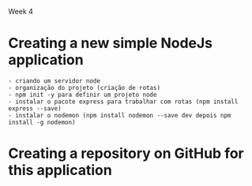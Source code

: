 Week 4

# Creating a new simple NodeJs application
    - criando um servidor node
    - organização do projeto (criação de rotas)
    - npm init -y para definir um projeto node
    - instalar o pacote express para trabalhar com rotas (npm install express --save)
    - instalar o nodemon (npm install nodemon --save dev depois npm install -g nodemon)

# Creating a repository on GitHub for this application